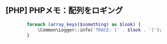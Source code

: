 ## [PHP] PHPメモ：配列をロギング


```php
	    foreach (array_keys($something) as $look) {
			\Common\Logger::info('TRACE: [' . $look . ']');
		}
```


